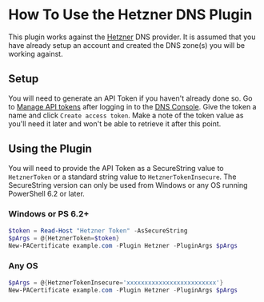 # How To Use the Hetzner DNS Plugin

This plugin works against the [Hetzner](https://www.hetzner.de/) DNS provider. It is assumed that you have already setup an account and created the DNS zone(s) you will be working against.

## Setup

You will need to generate an API Token if you haven't already done so. Go to [Manage API tokens](https://dns.hetzner.com/settings/api-token) after logging in to the [DNS Console](https://dns.hetzner.comn). Give the token a name and click `Create access token`. Make a note of the token value as you'll need it later and won't be able to retrieve it after this point.

## Using the Plugin

You will need to provide the API Token as a SecureString value to `HetznerToken` or a standard string value to `HetznerTokenInsecure`. The SecureString version can only be used from Windows or any OS running PowerShell 6.2 or later.

### Windows or PS 6.2+

```powershell
$token = Read-Host "Hetzner Token" -AsSecureString
$pArgs = @{HetznerToken=$token}
New-PACertificate example.com -Plugin Hetzner -PluginArgs $pArgs
```

### Any OS

```powershell
$pArgs = @{HetznerTokenInsecure='xxxxxxxxxxxxxxxxxxxxxxxxx'}
New-PACertificate example.com -Plugin Hetzner -PluginArgs $pArgs
```
